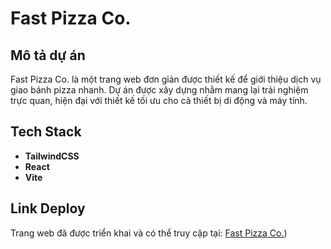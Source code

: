 # Fast Pizza Co.

## Mô tả dự án
Fast Pizza Co. là một trang web đơn giản được thiết kế để giới thiệu dịch vụ giao bánh pizza nhanh. Dự án được xây dựng nhằm mang lại trải nghiệm trực quan, hiện đại với thiết kế tối ưu cho cả thiết bị di động và máy tính.

## Tech Stack
- **TailwindCSS**
- **React**
- **Vite**

## Link Deploy
Trang web đã được triển khai và có thể truy cập tại: [Fast Pizza Co.]([https://fast-pizza-1710.netlify.app/]))

  

